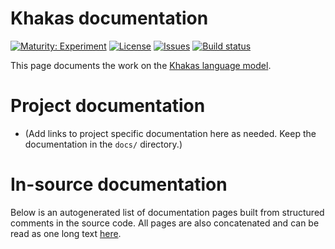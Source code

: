 # Khakas documentation

[![Maturity: Experiment](https://img.shields.io/badge/Maturity-Experiment-black.svg)](https://giellalt.github.io/MaturityClassification.html)
[![License](https://img.shields.io/github/license/giellalt/lang-kjh)](https://raw.githubusercontent.com/giellalt/lang-kjh/main/LICENSE)
[![Issues](https://img.shields.io/github/issues/giellalt/lang-kjh)](https://github.com/giellalt/lang-kjh/issues)
[![Build status](https://github.com/giellalt/lang-kjh/workflows/Speller%20CI+CD/badge.svg)](https://github.com/giellalt/lang-kjh/actions)

This page documents the work on the [Khakas language model](http://github.com/giellalt/lang-kjh). 

# Project documentation

* (Add links to project specific documentation here as needed. Keep the documentation in the `docs/` directory.)

# In-source documentation

Below is an autogenerated list of documentation pages built from structured comments in the source code. All pages are also concatenated and can be read as one long text [here](kjh.md).
